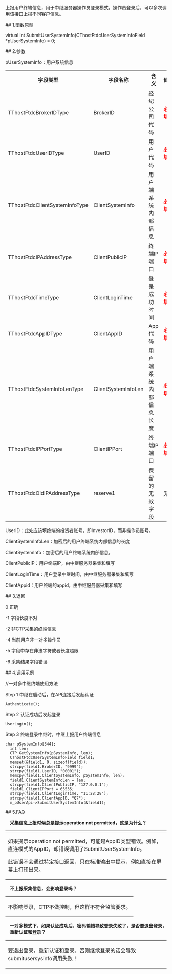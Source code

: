 <p>上报用户终端信息，用于中继服务器操作员登录模式，操作员登录后，可以多次调用该接口上报不同客户信息。</p>
<span class="anchor" id="8fc3cd05-c1e0-4c25-b924-6229a0f9629b"></span>
## 1.函数原型
<p>virtual int SubmitUserSystemInfo(CThostFtdcUserSystemInfoField *pUserSystemInfo) = 0;</p>
<span class="anchor" id="4564a0d2-af7b-4b72-ab4f-aeb13e18c0eb"></span>
## 2.参数
<p>pUserSystemInfo：用户系统信息</p>
<table><tr><th style="TEXT-ALIGN: center;">字段类型</th><th style="TEXT-ALIGN: center;">字段名称</th><th style="TEXT-ALIGN: center;">含义</th><th style="TEXT-ALIGN: center;">值</th></tr><tr><td style="TEXT-ALIGN: left;">TThostFtdcBrokerIDType</td>
<td style="TEXT-ALIGN: left;">BrokerID</td>
<td style="TEXT-ALIGN: left;">经纪公司代码</td>
<td style="TEXT-ALIGN: left;"><strong><font color="#FF0000">必填</font></strong></td>
</tr>
<tr><td style="TEXT-ALIGN: left;">TThostFtdcUserIDType</td>
<td style="TEXT-ALIGN: left;">UserID</td>
<td style="TEXT-ALIGN: left;">用户代码</td>
<td style="TEXT-ALIGN: left;"><strong><font color="#FF0000">必填</font></strong></td>
</tr>
<tr><td style="TEXT-ALIGN: left;">TThostFtdcClientSystemInfoType</td>
<td style="TEXT-ALIGN: left;">ClientSystemInfo</td>
<td style="TEXT-ALIGN: left;">用户端系统内部信息</td>
<td style="TEXT-ALIGN: left;"><strong><font color="#FF0000">必填</font></strong></td>
</tr>
<tr><td style="TEXT-ALIGN: left;">TThostFtdcIPAddressType</td>
<td style="TEXT-ALIGN: left;">ClientPublicIP</td>
<td style="TEXT-ALIGN: left;">终端IP端口</td>
<td style="TEXT-ALIGN: left;"><strong><font color="#FF0000">必填</font></strong></td>
</tr>
<tr><td style="TEXT-ALIGN: left;">TThostFtdcTimeType</td>
<td style="TEXT-ALIGN: left;">ClientLoginTime</td>
<td style="TEXT-ALIGN: left;">登录成功时间</td>
<td style="TEXT-ALIGN: left;"><strong><font color="#FF0000">必填</font></strong></td>
</tr>
<tr><td style="TEXT-ALIGN: left;">TThostFtdcAppIDType</td>
<td style="TEXT-ALIGN: left;">ClientAppID</td>
<td style="TEXT-ALIGN: left;">App代码</td>
<td style="TEXT-ALIGN: left;"><strong><font color="#FF0000">必填</font></strong></td>
</tr>
<tr><td style="TEXT-ALIGN: left;">TThostFtdcSystemInfoLenType</td>
<td style="TEXT-ALIGN: left;">ClientSystemInfoLen</td>
<td style="TEXT-ALIGN: left;">用户端系统内部信息长度</td>
<td style="TEXT-ALIGN: left;"><strong><font color="#FF0000">必填</font></strong></td>
</tr>
<tr><td style="TEXT-ALIGN: left;">TThostFtdcIPPortType</td>
<td style="TEXT-ALIGN: left;">ClientIPPort</td>
<td style="TEXT-ALIGN: left;">终端IP端口</td>
<td style="TEXT-ALIGN: left;"><strong><font color="#FF0000">必填</font></strong></td>
</tr>
<tr><td style="TEXT-ALIGN: left;">TThostFtdcOldIPAddressType</td>
<td style="TEXT-ALIGN: left;">reserve1</td>
<td style="TEXT-ALIGN: left;">保留的无效字段</td>
<td style="TEXT-ALIGN: left;">无</td>
</tr>
</table>
<p>UserID：此处应该填终端的投资者账号，即InvestorID，而非操作员账号。</p>
<p>ClientSystemInfoLen：加密后的用户终端系统内部信息的长度</p>
<p>ClientSystemInfo：加密后的用户终端系统内部信息。</p>
<p>ClientPublicIP：用户终端IP，由中继服务器采集和填写</p>
<p>ClientLoginTime：用户登录中继时间，由中继服务器采集和填写</p>
<p>ClientAppid：用户终端的appid，由中继服务器采集和填写</p>
<span class="anchor" id="7ab84bed-2f4f-494b-a51f-5edc358c0b49"></span>
## 3.返回
<p>0 正确</p>
<p>-1 字段长度不对</p>
<p>-2 非CTP采集的终端信息</p>
<p>-4 当前用户非一对多操作员</p>
<p>-5 字段中存在非法字符或者长度超限</p>
<p>-6 采集结果字段错误</p>
<span class="anchor" id="7d320c6a-4faf-427a-ba96-98be4bacb611"></span>
## 4.调用示例
<p>//一对多中继终端使用方法   </p>
<p class="step-para"><span class="step-mark">Step 1</span> 中继在启动后，在API连接后发起认证</p>
<pre><code>Authenticate();
</code></pre>
<p class="step-para"><span class="step-mark">Step 2</span> 认证成功后发起登录</p>
<pre><code>UserLogin();
</code></pre>
<p class="step-para"><span class="step-mark">Step 3</span> 终端登录中继时，中继上报用户终端信息</p>
<pre><code>char pSystemInfo[344];
  int len;
  CTP_GetSystemInfo(pSystemInfo, len);
  CThostFtdcUserSystemInfoField field1;
  memset(&amp;field1, 0, sizeof(field));
  strcpy(field1.BrokerID, "9999");
  strcpy(field1.UserID, "00001");
  memcpy(field1.ClientSystemInfo, pSystemInfo, len);
  field1.ClientSystemInfoLen = len;
  strcpy(field1.ClientPublicIP, "127.0.0.1");
  field1.ClientIPPort = 65535;
  strcpy(field1.ClientLoginTime, "11:28:28");
  strcpy(field1.ClientAppID, "Q7");
  m_pUserApi-&gt;SubmitUserSystemInfo(&amp;field1);
</code></pre>
<span class="anchor" id="f40607a1-42b4-4f13-9ff5-652ea28e64a5"></span>
## 5.FAQ
<p><div class="region_i"><p class="region_header" id="region_header_1" style="padding-left: 1em;font-weight : bold;text-indent: 0px;text-align: left;">采集信息上报时候总是提示operation not permitted，这是为什么？</p><div class="region_panel" id="region_panel_1" style="display:block;"><table><tr><td>
<p>如果提示operation not permitted，可能是AppID类型错误。例如，直连模式的AppID，却错误调用了SubmitUserSystemInfo。</p>
<p>此错误不会通过特定接口返回，只在标准输出中提示，例如直接在屏幕上打印出来。</p>
</td></tr></table>
</div><p class="region_tail" id="region_tail_1" style="border-top-color:transparent;border-bottom-width:0;"></p></div></p>
<p><div class="region_i"><p class="region_header" id="region_header_2" style="padding-left: 1em;font-weight : bold;text-indent: 0px;text-align: left;">不上报采集信息，会影响登录吗？</p><div class="region_panel" id="region_panel_2" style="display:block;"><table><tr><td>
<p>不影响登录，CTP不做控制，但这样不符合监管要求。</p>
</td></tr></table>
</div><p class="region_tail" id="region_tail_2" style="border-top-color:transparent;border-bottom-width:0;"></p></div></p>
<p><div class="region_i"><p class="region_header" id="region_header_3" style="padding-left: 1em;font-weight : bold;text-indent: 0px;text-align: left;">一对多模式下，如果认证成功后，密码输错导致登录失败了，是否要退出登录，重新认证和登录？</p><div class="region_panel" id="region_panel_3" style="display:block;"><table><tr><td>
<p>要退出登录，重新认证和登录。否则继续登录的话会导致submitusersysinfo调用失败！</p>
</td></tr></table>
</div><p class="region_tail" id="region_tail_3" style="border-top-color:transparent;border-bottom-width:0;"></p></div></p>
